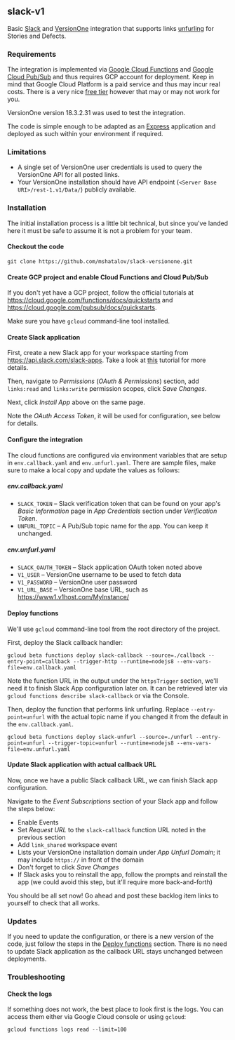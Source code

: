 ## slack-v1
Basic [Slack](https://www.slack.com) and [VersionOne](https://www.collab.net/products/versionone) integration that supports links [unfurling](https://api.slack.com/docs/message-link-unfurling) for Stories and Defects.

### Requirements
The integration is implemented via [Google Cloud Functions](https://cloud.google.com/functions/) and [Google Cloud Pub/Sub](https://cloud.google.com/pubsub/) and thus requires GCP account for deployment. Keep in mind that Google Cloud Platform is a paid service and thus may incur real costs. There is a very nice [free tier](https://cloud.google.com/free/) however that may or may not work for you.

VersionOne version 18.3.2.31 was used to test the integration.

The code is simple enough to be adapted as an [Express](http://expressjs.com/) application and deployed as such within your environment if required.

### Limitations
* A single set of VersionOne user credentials is used to query the VersionOne API for all posted links.
* Your VersionOne installation should have API endpoint (`<Server Base URI>/rest-1.v1/Data/`) publicly available.

### Installation

The initial installation process is a little bit technical, but since you've landed here it must be safe to assume it is not a problem for your team.

#### Checkout the code
`git clone https://github.com/mshatalov/slack-versionone.git`

#### Create GCP project and enable Cloud Functions and Cloud Pub/Sub
If you don't yet have a GCP project, follow the official tutorials at https://cloud.google.com/functions/docs/quickstarts and https://cloud.google.com/pubsub/docs/quickstarts.

Make sure you have `gcloud` command-line tool installed.

#### Create Slack application
First, create a new Slack app for your workspace starting from https://api.slack.com/slack-apps. Take a look at [this](https://api.slack.com/docs/message-link-unfurling#setup) tutorial for more details.

Then, navigate to _Permissions_ (_OAuth & Permissions_) section, add `links:read` and `links:write` permission scopes, click _Save Changes_.

Next, click _Install App_ above on the same page.

Note the _OAuth Access Token_, it will be used for configuration, see below for details.

#### Configure the integration

The cloud functions are configured via environment variables that are setup in `env.callback.yaml` and `env.unfurl.yaml`. There are sample files, make sure to make a local copy and update the values as follows:

##### env.callback.yaml
* `SLACK_TOKEN` – Slack verification token that can be found on your app's _Basic Information_ page in _App Credentials_ section under _Verification Token_.
* `UNFURL_TOPIC` – A Pub/Sub topic name for the app. You can keep it unchanged.

##### env.unfurl.yaml
* `SLACK_OAUTH_TOKEN` – Slack application OAuth token noted above
* `V1_USER` – VersionOne username to be used to fetch data
* `V1_PASSWORD` – VersionOne user password
* `V1_URL_BASE` – VersionOne base URL, such as https://www1.v1host.com/MyInstance/

#### Deploy functions

We'll use `gcloud` command-line tool from the root directory of the project.

First, deploy the Slack callback handler:

`gcloud beta functions deploy slack-callback --source=./callback --entry-point=callback --trigger-http --runtime=nodejs8 --env-vars-file=env.callback.yaml`

Note the function URL in the output under the `httpsTrigger` section, we'll need it to finish Slack App configuration later on. It can be retrieved later via `gcloud functions describe slack-callback` or via the Console.

Then, deploy the function that performs link unfurling. Replace `--entry-point=unfurl` with the actual topic name if you changed it from the default in the `env.callback.yaml`.

`gcloud beta functions deploy slack-unfurl --source=./unfurl --entry-point=unfurl --trigger-topic=unfurl --runtime=nodejs8 --env-vars-file=env.unfurl.yaml`

#### Update Slack application with actual callback URL

Now, once we have a public Slack callback URL, we can finish Slack app configuration.

Navigate to the _Event Subscriptions_ section of your Slack app and follow the steps below:
* Enable Events
* Set _Request URL_ to the `slack-callback` function URL noted in the previous section
* Add `link_shared` workspace event
* Lists your VersionOne installation domain under _App Unfurl Domain_; it may include `https://` in front of the domain
* Don't forget to click _Save Changes_
* If Slack asks you to reinstall the app, follow the prompts and reinstall the app (we could avoid this step, but it'll require more back-and-forth)

You should be all set now! Go ahead and post these backlog item links to yourself to check that all works.

### Updates
If you need to update the configuration, or there is a new version of the code, just follow the steps in the [Deploy functions](#deploy-functions) section. There is no need to update Slack application as the callback URL stays unchanged between deployments.

### Troubleshooting

#### Check the logs
If something does not work, the best place to look first is the logs. You can access them either via Google Cloud console or using `gcloud`:

`gcloud functions logs read --limit=100`

